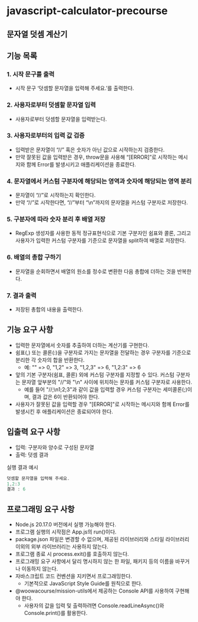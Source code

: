 # javascript-calculator-precourse

## 문자열 덧셈 계산기

## 기능 목록

### 1. 시작 문구를 출력

- 시작 문구 ‘덧셈할 문자열을 입력해 주세요.’를 출력한다.

### 2. 사용자로부터 덧셈할 문자열 입력

- 사용자로부터 덧셈할 문자열을 입력받는다.

### 3. 사용자로부터의 입력 값 검증

- 입력받은 문자열이 “//” 혹은 숫자가 아닌 값으로 시작하는지 검증한다.
- 만약 잘못된 값을 입력받은 경우, throw문을 사용해 “[ERROR]”로 시작하는 메시지와 함께 Error를 발생시키고 애플리케이션을 종료한다.

### 4. 문자열에서 커스텀 구분자에 해당되는 영역과 숫자에 해당되는 영역 분리

- 문자열이 “//”로 시작하는지 확인한다.
- 만약 “//”로 시작한다면, “//”부터 “\n”까지의 문자열을 커스텀 구분자로 저장한다.

### 5. 구분자에 따라 숫자 분리 후 배열 저장

- RegExp 생성자를 사용한 동적 정규표현식으로 기본 구분자인 쉼표와 콜론, 그리고 사용자가 입력한 커스텀 구분자를 기준으로 문자열을 split하여 배열로 저장한다.

### 6. 배열의 총합 구하기

- 문자열을 순회하면서 배열의 원소를 정수로 변환한 다음 총합에 더하는 것을 반복한다.

### 7. 결과 출력

- 저장된 총합의 내용을 출력한다.

## 기능 요구 사항

- 입력한 문자열에서 숫자를 추출하여 더하는 계산기를 구현한다.
- 쉼표(,) 또는 콜론(:)을 구분자로 가지는 문자열을 전달하는 경우 구분자를 기준으로 분리한 각 숫자의 합을 반환한다.
  - 예: "" => 0, "1,2" => 3, "1,2,3" => 6, "1,2:3" => 6
- 앞의 기본 구분자(쉼표, 콜론) 외에 커스텀 구분자를 지정할 수 있다. 커스텀 구분자는 문자열 앞부분의 "//"와 "\n" 사이에 위치하는 문자를 커스텀 구분자로 사용한다.
  - 예를 들어 "//;\n1;2;3"과 같이 값을 입력할 경우 커스텀 구분자는 세미콜론(;)이며, 결과 값은 6이 반환되어야 한다.
- 사용자가 잘못된 값을 입력할 경우 "[ERROR]"로 시작하는 메시지와 함께 Error를 발생시킨 후 애플리케이션은 종료되어야 한다.

## 입출력 요구 사항

- 입력: 구분자와 양수로 구성된 문자열
- 출력: 덧셈 결과

실행 결과 예시

```js
덧셈할 문자열을 입력해 주세요.
1,2:3
결과 : 6
```

## 프로그래밍 요구 사항

- Node.js 20.17.0 버전에서 실행 가능해야 한다.
- 프로그램 실행의 시작점은 App.js의 run()이다.
- package.json 파일은 변경할 수 없으며, 제공된 라이브러리와 스타일 라이브러리 이외의 외부 라이브러리는 사용하지 않는다.
- 프로그램 종료 시 process.exit()를 호출하지 않는다.
- 프로그래밍 요구 사항에서 달리 명시하지 않는 한 파일, 패키지 등의 이름을 바꾸거나 이동하지 않는다.
- 자바스크립트 코드 컨벤션을 지키면서 프로그래밍한다.
  - 기본적으로 JavaScript Style Guide를 원칙으로 한다.
- @woowacourse/mission-utils에서 제공하는 Console API를 사용하여 구현해야 한다.
  - 사용자의 값을 입력 및 출력하려면 Console.readLineAsync()와 Console.print()를 활용한다.
